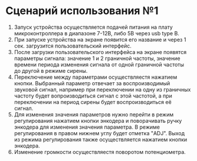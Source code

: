 # Сценарий использования №1
1. Запуск устройства осуществляется подачей питания на плату микроконтроллера в диапазоне 7-12В, либо 5В через usb type B.
2. При запуске устройства на экране появится его название и через 1 сек. загрузится пользовательский интерфейс.
3. После загрузки пользовательского интерфейса на экране появятся параметры сигнала: значение 1 и 2 граничной частоты, значение времени периода изменения сигнала от одной граничной частоты до другой в режиме сирены.
4. Переключение между параметрами осуществляестя нажатием кнопки. Выбранный параметр отвечает за воспроизводимый звуковой сигнал, например при переключении на одну из граничных частоту будет вопроизводиться сигнал с этой частотой, а при переключении на период сирены будет воспроизводиться её сигнал.
5. Для изменения значения параметров нужно перейти в режим регулирования нажатием кнопки энкодера и поворачивать ручку энкодера для изменения значения параметра. В режиме регулирования в правом нижнем углу будет отметка "ADJ". Выход из режима регулирования также осуществляется нажатием кнопки энкодера.
6. Изменение громкости осуществляестя поворотом потенциометра.
